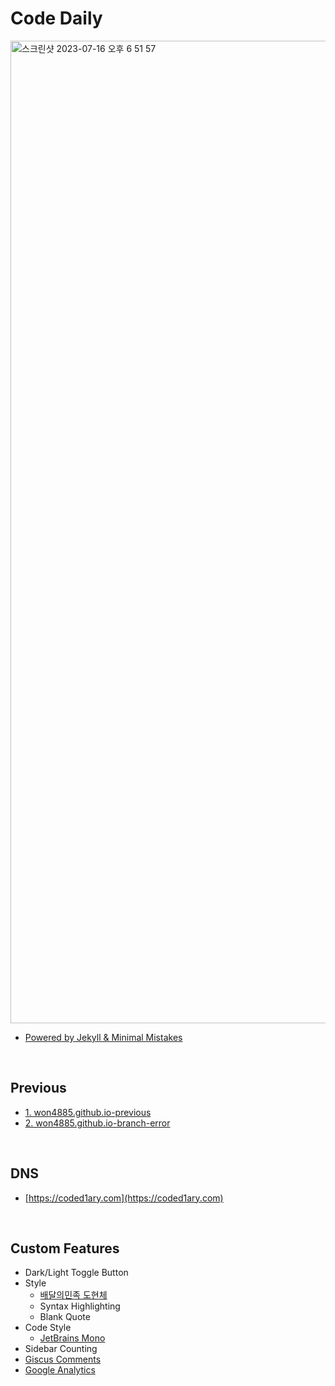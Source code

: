 # Code Daily

<img width="1572" alt="스크린샷 2023-07-16 오후 6 51 57" src="https://github.com/won4885/won4885.github.io/assets/62871026/7205cccd-f7ec-420e-ad0f-b5daba6c8f9f">

- [Powered by Jekyll & Minimal Mistakes](https://mmistakes.github.io/minimal-mistakes/)

<br>

## Previous

- [1. won4885.github.io-previous](https://github.com/won4885/won4885.github.io-previous)
- [2. won4885.github.io-branch-error](https://github.com/won4885/won4885.github.io-branch-error)

<br>

## DNS

- [https://coded1ary.com](https://coded1ary.com)

<br>

## Custom Features

- Dark/Light Toggle Button
- Style
    - [배달의민족 도현체](http://font.woowahan.com/dohyeon/)
    - Syntax Highlighting
    - Blank Quote
- Code Style
    - [JetBrains Mono](https://www.jetbrains.com/lp/mono/)
- Sidebar Counting
- [Giscus Comments](https://giscus.app/)
- [Google Analytics](https://analytics.google.com/analytics/web/)
